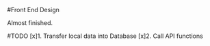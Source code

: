 #Front End Design

Almost finished.

#TODO
[x]1. Transfer local data into Database
[x]2. Call API functions
